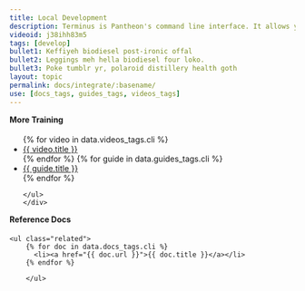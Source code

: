 ```yaml
---
title: Local Development
description: Terminus is Pantheon's command line interface. It allows you to do everything in a terminal that you can do in the Dashboard. It is useful for scripting, automation, and integration.
videoid: j38ihh83m5
tags: [develop]
bullet1: Keffiyeh biodiesel post-ironic offal
bullet2: Leggings meh hella biodiesel four loko.
bullet3: Poke tumblr yr, polaroid distillery health goth
layout: topic
permalink: docs/integrate/:basename/
use: [docs_tags, guides_tags, videos_tags]
---
```

  <div class="col-md-8">
  <div class="row">
  <h4 style="margin-top:0;">More Training</h4>
    <ul class="top-docs top-docs-2col">
    {% for video in data.videos_tags.cli %}
      <li><a href="{{ video.url }}"><i class="fa fa-video-camera"></i>   {{ video.title }}</a></li>
    {% endfor %}
    {% for guide in data.guides_tags.cli %}
    <li><a href="{{ guide.url }}">{{ guide.title }}</a></li>
    {% endfor %}


    </ul>
    </div>

  </div>

  <div class="col-md-4">
    <h4 style="margin-top:0;">Reference Docs</h4>

    <ul class="related">
        {% for doc in data.docs_tags.cli %}
          <li><a href="{{ doc.url }}">{{ doc.title }}</a></li>
        {% endfor %}

        </ul>

  </div>
